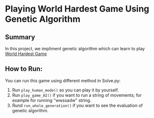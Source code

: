 # Playing World Hardest Game Using Genetic Algorithm

## Summary
In this project, we impliment genetic algorithm which can learn to play [World Hardest Game](https://www.crazygames.nl/spel/worlds-hardest-game)

## How to Run:
You can run this game using different method in Solve.py:
1. Run `play_human_mode()` so you can play it by yourself.
2. Run `play_game_AI()` if you want to run a string of movements; for example for running "wwssadw" string. 
3. Rund `run_whole_generation()` if you want to see the evaluation of genetic algorithm.
